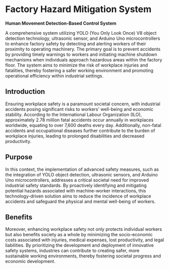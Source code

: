 # Factory Hazard Mitigation System

**Human Movement Detection-Based Control System**

A comprehensive system utilizing YOLO (You Only Look Once) V8 object detection technology, ultrasonic sensor, and Arduino Uno microcontrollers to enhance factory safety by detecting and alerting workers of their proximity to operating machinery. The primary goal is to prevent accidents by providing timely warnings to workers and initiating machine shutdown mechanisms when individuals approach hazardous areas within the factory floor. The system aims to minimize the risk of workplace injuries and fatalities, thereby fostering a safer working environment and promoting operational efficiency within industrial settings.

## Introduction

Ensuring workplace safety is a paramount societal concern, with industrial accidents posing significant risks to workers' well-being and economic stability. According to the International Labour Organization (ILO), approximately 2.78 million fatal accidents occur annually in workplaces worldwide, equating to over 7,600 deaths every day. Additionally, non-fatal accidents and occupational diseases further contribute to the burden of workplace injuries, leading to prolonged disabilities and decreased productivity.

## Purpose

In this context, the implementation of advanced safety measures, such as the integration of YOLO object detection, ultrasonic sensors, and Arduino Uno microcontrollers, addresses a critical societal need for improved industrial safety standards. By proactively identifying and mitigating potential hazards associated with machine-worker interactions, this technology-driven solution aims to reduce the incidence of workplace accidents and safeguard the physical and mental well-being of workers.

## Benefits

Moreover, enhancing workplace safety not only protects individual workers but also benefits society as a whole by minimizing the socio-economic costs associated with injuries, medical expenses, lost productivity, and legal liabilities. By prioritizing the development and deployment of innovative safety systems, industries can contribute to creating safer, more sustainable working environments, thereby fostering societal progress and economic development.
